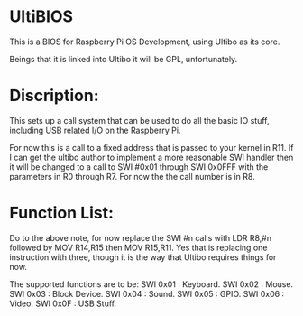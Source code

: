 # UltiBIOS
This is a BIOS for Raspberry Pi OS Development, using Ultibo as its core.

Beings that it is linked into Ultibo it will be GPL, unfortunately.

# Discription:

This sets up a call system that can be used to do all the basic IO stuff, including USB related I/O on the Raspberry Pi.

For now this is a call to a fixed address that is passed to your kernel in R11.   If I can get the ultibo author to implement a more reasonable SWI handler then it will be changed to a call to SWI #0x01 through SWI 0x0FFF with the parameters in R0 through R7.   For now the the call number is in R8.

# Function List:
Do to the above note, for now replace the SWI #n calls with LDR R8,#n followed by MOV R14,R15 then MOV R15,R11.   Yes that is replacing one instruction with three, though it is the way that Ultibo requires things for now.

The supported functions are to be:
SWI 0x01 : Keyboard.
SWI 0x02 : Mouse.
SWI 0x03 : Block Device.
SWI 0x04 : Sound.
SWI 0x05 : GPIO.
SWI 0x06 : Video.
SWI 0x0F : USB Stuff.
